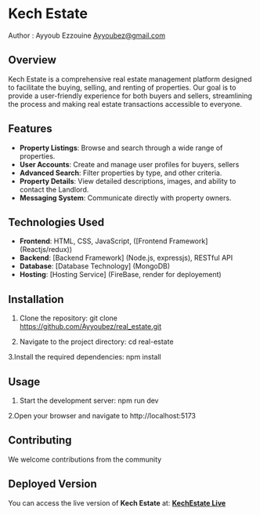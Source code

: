 # Kech Estate

Author : Ayyoub Ezzouine <Ayyoubez@gmail.com>

## Overview
Kech Estate is a comprehensive real estate management platform designed to facilitate the buying, selling, and renting of properties. Our goal is to provide a user-friendly experience for both buyers and sellers, streamlining the process and making real estate transactions accessible to everyone.

## Features
- **Property Listings**: Browse and search through a wide range of properties.
- **User Accounts**: Create and manage user profiles for buyers, sellers
- **Advanced Search**: Filter properties by type, and other criteria.
- **Property Details**: View detailed descriptions, images, and ability to contact the Landlord.
- **Messaging System**: Communicate directly with property owners.

## Technologies Used
- **Frontend**: HTML, CSS, JavaScript, ([Frontend Framework] (Reactjs/redux))
- **Backend**: [Backend Framework] (Node.js, expressjs), RESTful API
- **Database**: [Database Technology] (MongoDB)
- **Hosting**: [Hosting Service] (FireBase, render for deployement)

## Installation

1. Clone the repository:
   git clone https://github.com/Ayyoubez/real_estate.git

2. Navigate to the project directory:
   cd real-estate

3.Install the required dependencies:
   npm install

## Usage

1. Start the development server:
   npm run dev

2.Open your browser and navigate to http://localhost:5173

## Contributing 

  We welcome contributions from the community

## Deployed Version 

You can access the live version of **Kech Estate** at:
**[KechEstate Live](https://real-estate-piop.onrender.com/)**







